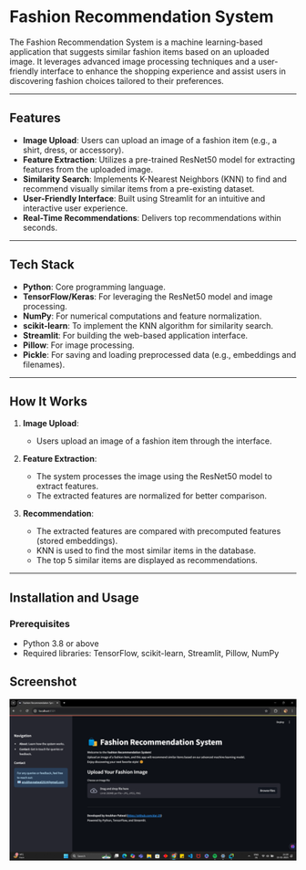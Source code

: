 # Fashion Recommendation System

The Fashion Recommendation System is a machine learning-based application that suggests similar fashion items based on an uploaded image. It leverages advanced image processing techniques and a user-friendly interface to enhance the shopping experience and assist users in discovering fashion choices tailored to their preferences.

---

## Features

- **Image Upload**: Users can upload an image of a fashion item (e.g., a shirt, dress, or accessory).
- **Feature Extraction**: Utilizes a pre-trained ResNet50 model for extracting features from the uploaded image.
- **Similarity Search**: Implements K-Nearest Neighbors (KNN) to find and recommend visually similar items from a pre-existing dataset.
- **User-Friendly Interface**: Built using Streamlit for an intuitive and interactive user experience.
- **Real-Time Recommendations**: Delivers top recommendations within seconds.

---

## Tech Stack

- **Python**: Core programming language.
- **TensorFlow/Keras**: For leveraging the ResNet50 model and image processing.
- **NumPy**: For numerical computations and feature normalization.
- **scikit-learn**: To implement the KNN algorithm for similarity search.
- **Streamlit**: For building the web-based application interface.
- **Pillow**: For image processing.
- **Pickle**: For saving and loading preprocessed data (e.g., embeddings and filenames).

---

## How It Works

1. **Image Upload**:
   - Users upload an image of a fashion item through the interface.

2. **Feature Extraction**:
   - The system processes the image using the ResNet50 model to extract features.
   - The extracted features are normalized for better comparison.

3. **Recommendation**:
   - The extracted features are compared with precomputed features (stored embeddings).
   - KNN is used to find the most similar items in the database.
   - The top 5 similar items are displayed as recommendations.

---

## Installation and Usage

### Prerequisites
- Python 3.8 or above
- Required libraries: TensorFlow, scikit-learn, Streamlit, Pillow, NumPy

## Screenshot
![Fashion Recommendation System Screenshot](Screenshot%20(145).png)


